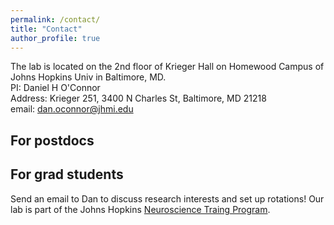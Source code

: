 ```yaml
---
permalink: /contact/
title: "Contact"
author_profile: true
---
```


The lab is located on the 2nd floor of Krieger Hall on Homewood Campus of Johns Hopkins Univ in Baltimore, MD. <br>
PI: Daniel H O'Connor <br>
Address: Krieger 251, 3400 N Charles St, Baltimore, MD 21218 <br>
email: dan.oconnor@jhmi.edu <br>

For postdocs
------



For grad students
------
Send an email to Dan to discuss research interests and set up rotations! Our lab is part of the Johns Hopkins [Neuroscience Traing Program](https://neuroscience.jhu.edu/graduate).
